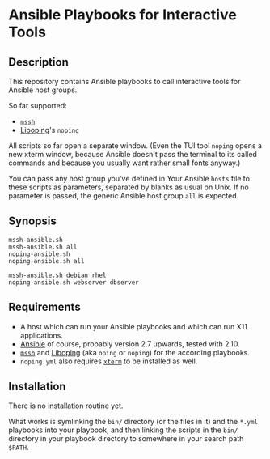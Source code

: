 Ansible Playbooks for Interactive Tools
=======================================

Description
-----------

This repository contains Ansible playbooks to call interactive tools
for Ansible host groups.

So far supported:

* [`mssh`](http://hgarcia.es/)
* [Liboping](https://noping.cc/)'s `noping`

All scripts so far open a separate window. (Even the TUI tool `noping`
opens a new xterm window, because Ansible doesn't pass the terminal to
its called commands and because you usually want rather small fonts
anyway.)

You can pass any host group you've defined in Your Ansible `hosts`
file to these scripts as parameters, separated by blanks as usual on
Unix. If no parameter is passed, the generic Ansible host group `all`
is expected.

Synopsis
--------

```
mssh-ansible.sh
mssh-ansible.sh all
noping-ansible.sh
noping-ansible.sh all

mssh-ansible.sh debian rhel
noping-ansible.sh webserver dbserver
```

Requirements
------------

* A host which can run your Ansible playbooks and which can run X11
  applications.
* [Ansible](https://www.ansible.com/) of course, probably version 2.7
  upwards, tested with 2.10.
* [`mssh`](http://hgarcia.es/) and [Liboping](https://noping.cc/) (aka
  `oping` or `noping`) for the according playbooks.
* `noping.yml` also requires
  [`xterm`](https://invisible-island.net/xterm/xterm.html) to be
  installed as well.

Installation
------------

There is no installation routine yet.

What works is symlinking the `bin/` directory (or the files in it) and
the `*.yml` playbooks into your playbook, and then linking the scripts
in the `bin/` directory in your playbook directory to somewhere in
your search path `$PATH`.
